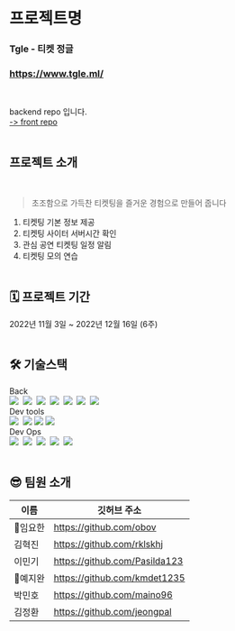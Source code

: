 # 프로젝트명

### Tgle - 티켓 정글<br/>

### https://www.tgle.ml/

<br/>

backend repo 입니다.<br/> [ -> front repo](https://github.com/ActualProject99/Frontend)
<br/><br/>

## 프로젝트 소개

<br/>

> 초조함으로 가득찬 티켓팅을 즐거운 경험으로 만들어 줍니다

1. 티켓팅 기본 정보 제공
2. 티켓팅 사이터 서버시간 확인
3. 관심 공연 티켓팅 일정 알림
4. 티켓팅 모의 연습
   <br/><br/>

## 🗓 프로젝트 기간

2022년 11월 3일 ~ 2022년 12월 16일 (6주)
<br/><br/>

## 🛠 기술스택

Back<br/>
<img src="https://img.shields.io/badge/TypeScript-3178C6?style=flat-square&logo=TypeScript&logoColor=white"/>&nbsp;
<img src="https://img.shields.io/badge/NestJS-E0234E?style=for-the-square&logo=NestJS&logoColor=black">&nbsp;
<img src="https://img.shields.io/badge/MySQL-4479A1?style=flat-square&logo=MySQL&logoColor=black"/>&nbsp;
<img src="https://img.shields.io/badge/JSON Web Tokens-000000?style=flat-square&logo=JSON Web Tokens&logoColor=white"/>&nbsp;
<img src="https://img.shields.io/badge/Passport-34E27A?style=flat-square&logo=Passport&logoColor=white"/>&nbsp;
<img src="https://img.shields.io/badge/TypeORM-3578e5?style=flat-square&logoColor=white"/>&nbsp;
<img src="https://img.shields.io/badge/PM2-2B037A?style=flat-square&logo=PM2&logoColor=white"/><br/>
Dev tools<br/>
<img src="https://img.shields.io/badge/Visual Studio Code-007ACC?style=flat-square&logo=Visual Studio Code&logoColor=white"/>&nbsp;
<img src="https://img.shields.io/badge/GitHub-181717?style=flat-square&logo=GitHub&logoColor=white"/>
<img src="https://img.shields.io/badge/MySQLWorkbench-004088?style=flat-square&logo=MySQLWorkbench&logoColor=white"/>
<img src="https://img.shields.io/badge/ESLint-4B32C3?style=flat-square&logo=ESLint&logoColor=white"/><br/>
Dev Ops<br/>
<img src="https://img.shields.io/badge/Amazon EC2-FF9900?style=flat-square&logo=Amazon EC2&logoColor=white"/>&nbsp;
<img src="https://img.shields.io/badge/Amazon RDS-527FFF?style=flat-square&logo=Amazon RDS&logoColor=white"/>&nbsp;
<img src="https://img.shields.io/badge/Amazon S3-569A31?style=flat-square&logo=Amazon S3&logoColor=white"/>&nbsp;
<img src="https://img.shields.io/badge/Route53-000000?style=flat-square&logo=Route53&logoColor=white"/>&nbsp;
<img src="https://img.shields.io/badge/NGINX-009639?style=flat-square&logo=NGINX&logoColor=white"/>&nbsp;<br/><br/>

## 😎 팀원 소개

| 이름     | 깃허브 주소                   |
| -------- | ----------------------------- |
| 🔰임요한 | https://github.com/obov       |
| 김혁진   | https://github.com/rklskhj    |
| 이민기   | https://github.com/Pasilda123 |
| 🔰예지완 | https://github.com/kmdet1235  |
| 박민호   | https://github.com/maino96    |
| 김정환   | https://github.com/jeongpal   |
